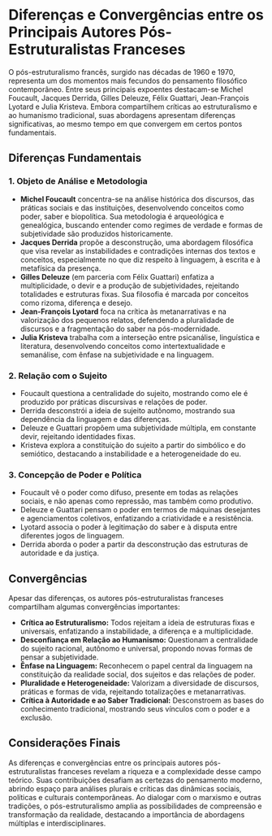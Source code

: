 
# Diferenças e Convergências entre os Principais Autores Pós-Estruturalistas Franceses

O pós-estruturalismo francês, surgido nas décadas de 1960 e 1970, representa um dos momentos mais fecundos do pensamento filosófico contemporâneo. Entre seus principais expoentes destacam-se Michel Foucault, Jacques Derrida, Gilles Deleuze, Félix Guattari, Jean-François Lyotard e Julia Kristeva. Embora compartilhem críticas ao estruturalismo e ao humanismo tradicional, suas abordagens apresentam diferenças significativas, ao mesmo tempo em que convergem em certos pontos fundamentais.

## Diferenças Fundamentais

### 1. **Objeto de Análise e Metodologia**

- **Michel Foucault** concentra-se na análise histórica dos discursos, das práticas sociais e das instituições, desenvolvendo conceitos como poder, saber e biopolítica. Sua metodologia é arqueológica e genealógica, buscando entender como regimes de verdade e formas de subjetividade são produzidos historicamente.
- **Jacques Derrida** propõe a desconstrução, uma abordagem filosófica que visa revelar as instabilidades e contradições internas dos textos e conceitos, especialmente no que diz respeito à linguagem, à escrita e à metafísica da presença.
- **Gilles Deleuze** (em parceria com Félix Guattari) enfatiza a multiplicidade, o devir e a produção de subjetividades, rejeitando totalidades e estruturas fixas. Sua filosofia é marcada por conceitos como rizoma, diferença e desejo.
- **Jean-François Lyotard** foca na crítica às metanarrativas e na valorização dos pequenos relatos, defendendo a pluralidade de discursos e a fragmentação do saber na pós-modernidade.
- **Julia Kristeva** trabalha com a interseção entre psicanálise, linguística e literatura, desenvolvendo conceitos como intertextualidade e semanálise, com ênfase na subjetividade e na linguagem.

### 2. **Relação com o Sujeito**

- Foucault questiona a centralidade do sujeito, mostrando como ele é produzido por práticas discursivas e relações de poder.
- Derrida desconstrói a ideia de sujeito autônomo, mostrando sua dependência da linguagem e das diferenças.
- Deleuze e Guattari propõem uma subjetividade múltipla, em constante devir, rejeitando identidades fixas.
- Kristeva explora a constituição do sujeito a partir do simbólico e do semiótico, destacando a instabilidade e a heterogeneidade do eu.

### 3. **Concepção de Poder e Política**

- Foucault vê o poder como difuso, presente em todas as relações sociais, e não apenas como repressão, mas também como produtivo.
- Deleuze e Guattari pensam o poder em termos de máquinas desejantes e agenciamentos coletivos, enfatizando a criatividade e a resistência.
- Lyotard associa o poder à legitimação do saber e à disputa entre diferentes jogos de linguagem.
- Derrida aborda o poder a partir da desconstrução das estruturas de autoridade e da justiça.

## Convergências

Apesar das diferenças, os autores pós-estruturalistas franceses compartilham algumas convergências importantes:

- **Crítica ao Estruturalismo:** Todos rejeitam a ideia de estruturas fixas e universais, enfatizando a instabilidade, a diferença e a multiplicidade.
- **Desconfiança em Relação ao Humanismo:** Questionam a centralidade do sujeito racional, autônomo e universal, propondo novas formas de pensar a subjetividade.
- **Ênfase na Linguagem:** Reconhecem o papel central da linguagem na constituição da realidade social, dos sujeitos e das relações de poder.
- **Pluralidade e Heterogeneidade:** Valorizam a diversidade de discursos, práticas e formas de vida, rejeitando totalizações e metanarrativas.
- **Crítica à Autoridade e ao Saber Tradicional:** Desconstroem as bases do conhecimento tradicional, mostrando seus vínculos com o poder e a exclusão.

## Considerações Finais

As diferenças e convergências entre os principais autores pós-estruturalistas franceses revelam a riqueza e a complexidade desse campo teórico. Suas contribuições desafiam as certezas do pensamento moderno, abrindo espaço para análises plurais e críticas das dinâmicas sociais, políticas e culturais contemporâneas. Ao dialogar com o marxismo e outras tradições, o pós-estruturalismo amplia as possibilidades de compreensão e transformação da realidade, destacando a importância de abordagens múltiplas e interdisciplinares.
```
